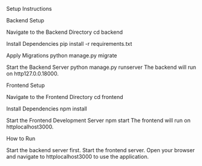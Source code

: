 Setup Instructions

Backend Setup

Navigate to the Backend Directory
cd backend

Install Dependencies
pip install -r requirements.txt

Apply Migrations
python manage.py migrate

Start the Backend Server
python manage.py runserver
The backend will run on http127.0.0.18000.

Frontend Setup

Navigate to the Frontend Directory
cd frontend

Install Dependencies
npm install

Start the Frontend Development Server
npm start
The frontend will run on httplocalhost3000.

How to Run

Start the backend server first.
Start the frontend server.
Open your browser and navigate to httplocalhost3000 to use the application.
